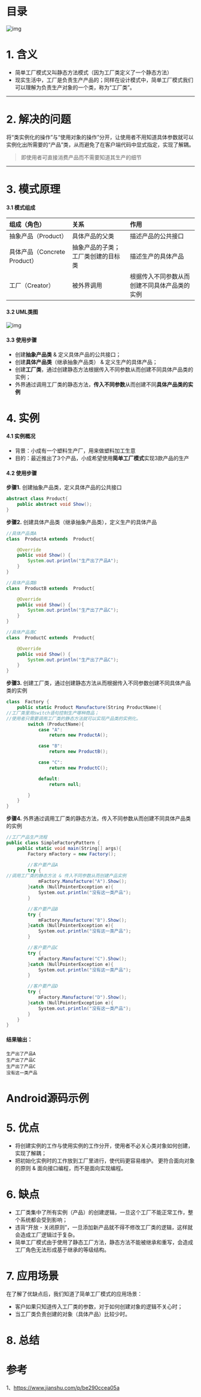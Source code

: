 # 目录

![img](images/简单工厂模式/webp.webp)

# 1. 含义

- 简单工厂模式又叫静态方法模式（因为工厂类定义了一个静态方法）
- 现实生活中，工厂是负责生产产品的；同样在设计模式中，简单工厂模式我们可以理解为负责生产对象的一个类，称为“工厂类”。

------

# 2. 解决的问题

将“类实例化的操作”与“使用对象的操作”分开，让使用者不用知道具体参数就可以实例化出所需要的“产品”类，从而避免了在客户端代码中显式指定，实现了解耦。

> 即使用者可直接消费产品而不需要知道其生产的细节

------

# 3. 模式原理

#### 3.1 模式组成

| 组成（角色）                 | 关系                               | 作用                                         |
| :--------------------------- | :--------------------------------- | :------------------------------------------- |
| 抽象产品（Product）          | 具体产品的父类                     | 描述产品的公共接口                           |
| 具体产品（Concrete Product） | 抽象产品的子类；工厂类创建的目标类 | 描述生产的具体产品                           |
| 工厂（Creator）              | 被外界调用                         | 根据传入不同参数从而创建不同具体产品类的实例 |

#### 3.2 UML类图

![img](images/简单工厂模式/webp-1706716620094-16.webp)

#### 3.3 使用步骤

- 创建**抽象产品类** & 定义具体产品的公共接口；
- 创建**具体产品类**（继承抽象产品类） & 定义生产的具体产品；
- 创建**工厂类**，通过创建静态方法根据传入不同参数从而创建不同具体产品类的实例；
- 外界通过调用工厂类的静态方法，**传入不同参数**从而创建不同**具体产品类的实例**



# 4. 实例

#### 4.1 实例概况

- 背景：小成有一个塑料生产厂，用来做塑料加工生意
- 目的：最近推出了3个产品，小成希望使用**简单工厂模式**实现3款产品的生产

#### 4.2 使用步骤

**步骤1.** 创建抽象产品类，定义具体产品的公共接口

```csharp
abstract class Product{
    public abstract void Show();
}
```

**步骤2.** 创建具体产品类（继承抽象产品类），定义生产的具体产品

```java
//具体产品类A
class  ProductA extends  Product{

    @Override
    public void Show() {
        System.out.println("生产出了产品A");
    }
}

//具体产品类B
class  ProductB extends  Product{

    @Override
    public void Show() {
        System.out.println("生产出了产品C");
    }
}

//具体产品类C
class  ProductC extends  Product{

    @Override
    public void Show() {
        System.out.println("生产出了产品C");
    }
}
```

**步骤3.** 创建工厂类，通过创建静态方法从而根据传入不同参数创建不同具体产品类的实例

```csharp
class  Factory {
    public static Product Manufacture(String ProductName){
//工厂类里用switch语句控制生产哪种商品；
//使用者只需要调用工厂类的静态方法就可以实现产品类的实例化。
        switch (ProductName){
            case "A":
                return new ProductA();

            case "B":
                return new ProductB();

            case "C":
                return new ProductC();

            default:
                return null;

        }
    }
}
```

**步骤4.** 外界通过调用工厂类的静态方法，传入不同参数从而创建不同具体产品类的实例

```csharp
//工厂产品生产流程
public class SimpleFactoryPattern {
    public static void main(String[] args){
        Factory mFactory = new Factory();

        //客户要产品A
        try {
//调用工厂类的静态方法 & 传入不同参数从而创建产品实例
            mFactory.Manufacture("A").Show();
        }catch (NullPointerException e){
            System.out.println("没有这一类产品");
        }

        //客户要产品B
        try {
            mFactory.Manufacture("B").Show();
        }catch (NullPointerException e){
            System.out.println("没有这一类产品");
        }

        //客户要产品C
        try {
            mFactory.Manufacture("C").Show();
        }catch (NullPointerException e){
            System.out.println("没有这一类产品");
        }

        //客户要产品D
        try {
            mFactory.Manufacture("D").Show();
        }catch (NullPointerException e){
            System.out.println("没有这一类产品");
        }
    }
}
```

#### 结果输出：

```undefined
生产出了产品A
生产出了产品C
生产出了产品C
没有这一类产品
```



# Android源码示例





# 5. 优点

- 将创建实例的工作与使用实例的工作分开，使用者不必关心类对象如何创建，实现了解耦；
- 把初始化实例时的工作放到工厂里进行，使代码更容易维护。 更符合面向对象的原则 & 面向接口编程，而不是面向实现编程。



# 6. 缺点

- 工厂类集中了所有实例（产品）的创建逻辑，一旦这个工厂不能正常工作，整个系统都会受到影响；
- 违背“开放 - 关闭原则”，一旦添加新产品就不得不修改工厂类的逻辑，这样就会造成工厂逻辑过于复杂。
- 简单工厂模式由于使用了静态工厂方法，静态方法不能被继承和重写，会造成工厂角色无法形成基于继承的等级结构。



# 7. 应用场景

在了解了优缺点后，我们知道了简单工厂模式的应用场景：

- 客户如果只知道传入工厂类的参数，对于如何创建对象的逻辑不关心时；
- 当工厂类负责创建的对象（具体产品）比较少时。



# 8. 总结



# 参考

1、https://www.jianshu.com/p/be290ccea05a

